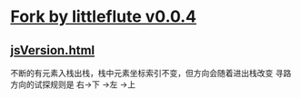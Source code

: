 ﻿# [Fork by littleflute v0.0.4](https://github.com/littleflute/Games/edit/master/readme.md)
## [jsVersion.html](jsVersion.html)  

不断的有元素入栈出栈，栈中元素坐标索引不变，但方向会随着进出栈改变
寻路方向的试探规则是 右->下 ->左 ->上
